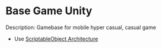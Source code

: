 # Base Game Unity
Description: Gamebase for mobile hyper casual, casual game 

- Use [ScriptableObject Architecture](https://github.com/VirtueSky/sunflower) 
